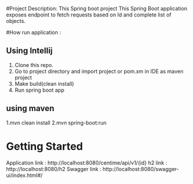 #Project Description: This Spring boot project 
 This Spring Boot application exposes endpoint to fetch requests based on Id and complete list of objects.
 
#How run application : 

## Using Intellij
1. Clone this repo.
2. Go to project directory and import project or pom.xm in IDE as maven project
4. Make build(clean install)
5. Run spring boot app

## using maven
 1.mvn clean install
 2.mvn spring-boot:run
 
# Getting Started
Application link : http://localhost:8080/centime/api/v1/{id}
h2 link : http://localhost:8080/h2
Swagger link : http://localhost:8080/swagger-ui/index.html#/

